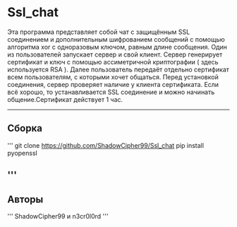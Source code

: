 # Ssl_chat

Эта программа представляет собой чат с защищённым SSL соединением и дополнительным шифрованием сообщений с помощью алгоритма xor с одноразовым ключом, равным длине сообщения. Один из пользователей запускает сервер и свой клиент. Сервер генерирует сертификат и ключ с помощью ассиметричной криптографии ( здесь используется RSA ). Далее пользователь передаёт отдельно сертификат всем пользователям, с которыми хочет общаться. Перед установкой соединения, сервер проверяет наличие у клиента сертификата. Если всё хорошо, то устанавливается SSL соединение и можно начинать общение.Сертификат действует 1 час.

---
## Сборка
'''
git clone https://github.com/ShadowCipher99/Ssl_chat
pip install pyopenssl

'''
---
## Авторы
'''
ShadowCipher99 и n3cr0l0rd
'''
